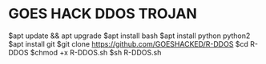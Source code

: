 # GOES HACK DDOS TROJAN
$apt update && apt upgrade
$apt install bash
$apt install python python2
$apt install git
$git clone https://github.com/GOESHACKED/R-DDOS
$cd R-DDOS
$chmod +x R-DDOS.sh
$sh R-DDOS.sh
